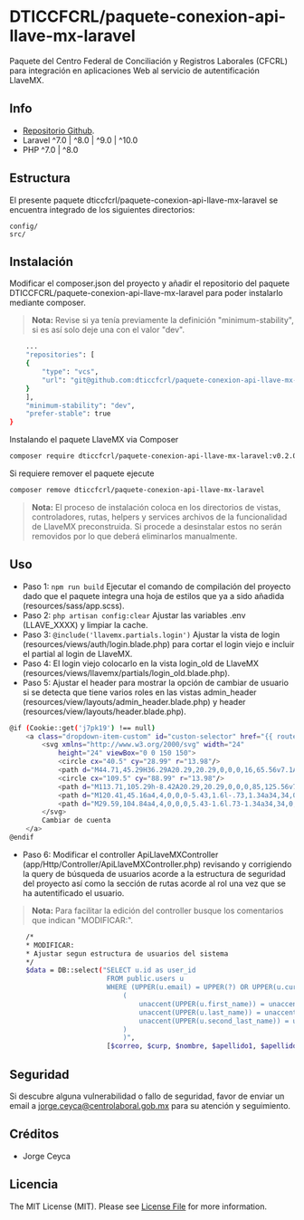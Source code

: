 # DTICCFCRL/paquete-conexion-api-llave-mx-laravel

Paquete del Centro Federal de Conciliación y Registros Laborales (CFCRL) para integración en aplicaciones Web al servicio de autentificación  LlaveMX.

## Info

- [Repositorio Github](https://github.com/dticcfcrl/paquete-conexion-api-llave-mx-laravel).
- Laravel ^7.0 | ^8.0 | ^9.0 | ^10.0
- PHP ^7.0 | ^8.0

## Estructura

El presente paquete dticcfcrl/paquete-conexion-api-llave-mx-laravel se encuentra integrado de los siguientes directorios:

```    
config/
src/
```

## Instalación

Modificar el composer.json del proyecto y añadir el repositorio del paquete DTICCFCRL/paquete-conexion-api-llave-mx-laravel para poder instalarlo mediante composer.
> **Nota:** Revise si ya tenía previamente la definición "minimum-stability", si es así solo deje una con el valor "dev".
``` bash
    ...
    "repositories": [
    {
        "type": "vcs",
        "url": "git@github.com:dticcfcrl/paquete-conexion-api-llave-mx-laravel.git"
    }
    ],
    "minimum-stability": "dev",
    "prefer-stable": true
}
```
Instalando el paquete LlaveMX via Composer
``` bash
composer require dticcfcrl/paquete-conexion-api-llave-mx-laravel:v0.2.0
```

Si requiere remover el paquete ejecute 
``` bash
composer remove dticcfcrl/paquete-conexion-api-llave-mx-laravel
```
> **Nota:** El proceso de instalación coloca en los directorios de vistas, controladores, rutas, helpers y services archivos de la funcionalidad de LlaveMX preconstruida. Si procede a desinstalar estos no serán removidos por lo que deberá eliminarlos manualmente.

## Uso

- Paso 1:  `npm run build` Ejecutar el comando de compilación del proyecto dado que el paquete integra una hoja de estilos que ya a sido añadida (resources/sass/app.scss).
- Paso 2:  `php artisan config:clear` Ajustar las variables .env (LLAVE_XXXX) y limpiar la cache.
- Paso 3:  `@include('llavemx.partials.login')` Ajustar la vista de login (resources/views/auth/login.blade.php) para cortar el login viejo e incluir el partial al login de LlaveMX.
- Paso 4:  El login viejo colocarlo en la vista login_old de LlaveMX (resources/views/llavemx/partials/login_old.blade.php).
- Paso 5:  Ajustar el header para mostrar la opción de cambiar de usuario si se detecta que tiene varios roles en las vistas admin_header (resources/view/layouts/admin_header.blade.php) y header (resources/view/layouts/header.blade.php).
``` bash
@if (Cookie::get('j7pk19') !== null)
    <a class="dropdown-item-custom" id="custon-selector" href="{{ route('llavemx.selector') }}">
        <svg xmlns="http://www.w3.org/2000/svg" width="24"
            height="24" viewBox="0 0 150 150">
            <circle cx="40.5" cy="28.99" r="13.98"/>
            <path d="M44.71,45.29H36.29A20.29,20.29,0,0,0,16,65.56v7.1A2.33,2.33,0,0,0,18.35,75h44.3A2.33,2.33,0,0,0,65,72.66v-7.1A20.29,20.29,0,0,0,44.71,45.29Z"/>
            <circle cx="109.5" cy="88.99" r="13.98"/>
            <path d="M113.71,105.29h-8.42A20.29,20.29,0,0,0,85,125.56v7.1A2.33,2.33,0,0,0,87.35,135h44.3a2.33,2.33,0,0,0,2.33-2.33v-7.1A20.29,20.29,0,0,0,113.71,105.29Z"/>
            <path d="M120.41,45.16a4,4,0,0,0-5.43,1.6l-.73,1.34a34,34,0,0,0-27-21.16,4,4,0,1,0-1.09,7.92,26,26,0,0,1,20.9,16.91L103.86,50A4,4,0,1,0,100,57l10.46,5.71.18.1.06,0h0a3.56,3.56,0,0,0,.7.29l.21.06a5,5,0,0,0,.56.09l.34,0a1.48,1.48,0,0,0,.21,0,2.85,2.85,0,0,0,.29,0l.27,0a3.7,3.7,0,0,0,.55-.14l.17,0a4,4,0,0,0,2.09-1.83L122,50.59A4,4,0,0,0,120.41,45.16Z"/>
            <path d="M29.59,104.84a4,4,0,0,0,5.43-1.6l.73-1.34a34,34,0,0,0,27,21.16,4,4,0,1,0,1.09-7.92,26,26,0,0,1-20.9-16.91l3.2,1.75A4,4,0,0,0,50,93L39.52,87.25l-.18-.1-.06,0h0a3.56,3.56,0,0,0-.7-.29l-.21-.06a5,5,0,0,0-.56-.09l-.34,0a1.48,1.48,0,0,0-.21,0,2.85,2.85,0,0,0-.29,0l-.27,0a3.7,3.7,0,0,0-.55.14l-.17,0a4,4,0,0,0-2.09,1.83L28,99.41A4,4,0,0,0,29.59,104.84Z"/>
        </svg>
        Cambiar de cuenta
    </a>
@endif
```
- Paso 6:  Modificar el controller ApiLlaveMXController (app/Http/Controller/ApiLlaveMXController.php) revisando y corrigiendo la query de búsqueda de usuarios acorde a la estructura de seguridad del proyecto así como la sección de rutas acorde al rol una vez que se ha autentificado el usuario.
> **Nota:** Para facilitar la edición del controller busque los comentarios que indican "MODIFICAR:".
``` bash
    /*
    * MODIFICAR:
    * Ajustar segun estructura de usuarios del sistema
    */
    $data = DB::select("SELECT u.id as user_id
                        FROM public.users u
                        WHERE (UPPER(u.email) = UPPER(?) OR UPPER(u.curp) = UPPER(?) OR 
                            (
                                unaccent(UPPER(u.first_name)) = unaccent(UPPER(?)) AND 
                                unaccent(UPPER(u.last_name)) = unaccent(UPPER(?)) AND 
                                unaccent(UPPER(u.second_last_name)) = unaccent(UPPER(?))
                            )
                            )",
                        [$correo, $curp, $nombre, $apellido1, $apellido2]);
```
## Seguridad

Si descubre alguna vulnerabilidad o fallo de seguridad, favor de enviar un email a jorge.ceyca@centrolaboral.gob.mx para su atención y seguimiento.

## Créditos

- Jorge Ceyca

## Licencia

The MIT License (MIT). Please see [License File](LICENSE.md) for more information.